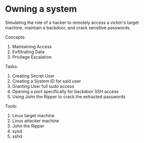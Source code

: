 # Owning a system
Simulating the role of a hacker to remotely access a victim's target machine, maintain a backdoor, and crack sensitive passwords.

Concepts:
1. Maintaining Access
2. Exfiltrating Data
3. Privilege Escalation

Tasks:
1. Creating Secret User
2. Creating a System ID for said user
3. Granting User full sudo access
4. Opening a port specifically for backdoor SSH access
5. Using John the Ripper to crack the extracted passwords

Tools:
1. Linux target machine
2. Linux attacker machine
3. John the Ripper
4. sysd
5. sshd
